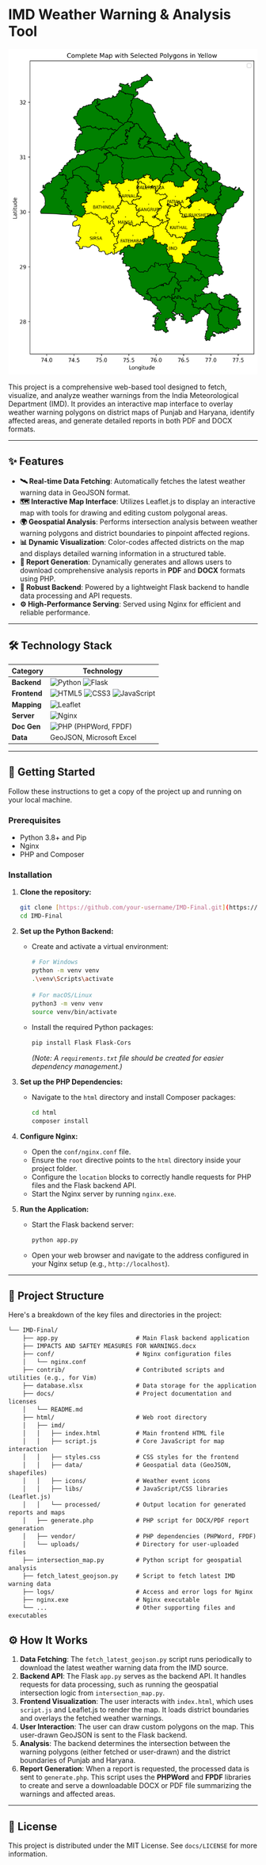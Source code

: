 # IMD Weather Warning & Analysis Tool

![IMD-Final-Map-Visualization](https://raw.githubusercontent.com/VeerVSR/IMD/master/IMD-Final/html/imd/complete_map.png)

This project is a comprehensive web-based tool designed to fetch, visualize, and analyze weather warnings from the India Meteorological Department (IMD). It provides an interactive map interface to overlay weather warning polygons on district maps of Punjab and Haryana, identify affected areas, and generate detailed reports in both PDF and DOCX formats.

---

## ✨ Features

* **🛰️ Real-time Data Fetching**: Automatically fetches the latest weather warning data in GeoJSON format.
* **🗺️ Interactive Map Interface**: Utilizes Leaflet.js to display an interactive map with tools for drawing and editing custom polygonal areas.
* **🌍 Geospatial Analysis**: Performs intersection analysis between weather warning polygons and district boundaries to pinpoint affected regions.
* **📊 Dynamic Visualization**: Color-codes affected districts on the map and displays detailed warning information in a structured table.
* **📄 Report Generation**: Dynamically generates and allows users to download comprehensive analysis reports in **PDF** and **DOCX** formats using PHP.
* **🚀 Robust Backend**: Powered by a lightweight Flask backend to handle data processing and API requests.
* **⚙️ High-Performance Serving**: Served using Nginx for efficient and reliable performance.

---

## 🛠️ Technology Stack

| Category      | Technology                                                                                                    |
|---------------|---------------------------------------------------------------------------------------------------------------|
| **Backend** | ![Python](https://img.shields.io/badge/Python-3776AB?style=for-the-badge&logo=python&logoColor=white) ![Flask](https://img.shields.io/badge/Flask-000000?style=for-the-badge&logo=flask&logoColor=white) |
| **Frontend** | ![HTML5](https://img.shields.io/badge/HTML5-E34F26?style=for-the-badge&logo=html5&logoColor=white) ![CSS3](https://img.shields.io/badge/CSS3-1572B6?style=for-the-badge&logo=css3&logoColor=white) ![JavaScript](https://img.shields.io/badge/JavaScript-F7DF1E?style=for-the-badge&logo=javascript&logoColor=black) |
| **Mapping** | ![Leaflet](https://img.shields.io/badge/Leaflet-199900?style=for-the-badge&logo=Leaflet&logoColor=white)         |
| **Server** | ![Nginx](https://img.shields.io/badge/Nginx-009639?style=for-the-badge&logo=nginx&logoColor=white)               |
| **Doc Gen** | ![PHP](https://img.shields.io/badge/PHP-777BB4?style=for-the-badge&logo=php&logoColor=white) (PHPWord, FPDF)       |
| **Data** | GeoJSON, Microsoft Excel                                                                                      |

---

## 🚀 Getting Started

Follow these instructions to get a copy of the project up and running on your local machine.

### Prerequisites

* Python 3.8+ and Pip
* Nginx
* PHP and Composer

### Installation

1.  **Clone the repository:**
    ```sh
    git clone [https://github.com/your-username/IMD-Final.git](https://github.com/your-username/IMD-Final.git)
    cd IMD-Final
    ```

2.  **Set up the Python Backend:**
    * Create and activate a virtual environment:
        ```sh
        # For Windows
        python -m venv venv
        .\venv\Scripts\activate

        # For macOS/Linux
        python3 -m venv venv
        source venv/bin/activate
        ```
    * Install the required Python packages:
        ```sh
        pip install Flask Flask-Cors
        ```
        *(Note: A `requirements.txt` file should be created for easier dependency management.)*

3.  **Set up the PHP Dependencies:**
    * Navigate to the `html` directory and install Composer packages:
        ```sh
        cd html
        composer install
        ```

4.  **Configure Nginx:**
    * Open the `conf/nginx.conf` file.
    * Ensure the `root` directive points to the `html` directory inside your project folder.
    * Configure the `location` blocks to correctly handle requests for PHP files and the Flask backend API.
    * Start the Nginx server by running `nginx.exe`.

5.  **Run the Application:**
    * Start the Flask backend server:
        ```sh
        python app.py
        ```
    * Open your web browser and navigate to the address configured in your Nginx setup (e.g., `http://localhost`).

---

## 📂 Project Structure

Here's a breakdown of the key files and directories in the project:
```text
└── IMD-Final/
    ├── app.py                      # Main Flask backend application
    ├── IMPACTS AND SAFTEY MEASURES FOR WARNINGS.docx
    ├── conf/                       # Nginx configuration files
    │   └── nginx.conf
    ├── contrib/                    # Contributed scripts and utilities (e.g., for Vim)
    ├── database.xlsx               # Data storage for the application
    ├── docs/                       # Project documentation and licenses
    │   └── README.md
    ├── html/                       # Web root directory
    │   ├── imd/
    │   │   ├── index.html          # Main frontend HTML file
    │   │   ├── script.js           # Core JavaScript for map interaction
    │   │   ├── styles.css          # CSS styles for the frontend
    │   │   ├── data/               # Geospatial data (GeoJSON, shapefiles)
    │   │   ├── icons/              # Weather event icons
    │   │   ├── libs/               # JavaScript/CSS libraries (Leaflet.js)
    │   │   └── processed/          # Output location for generated reports and maps
    │   ├── generate.php            # PHP script for DOCX/PDF report generation
    │   ├── vendor/                 # PHP dependencies (PHPWord, FPDF)
    │   └── uploads/                # Directory for user-uploaded files
    ├── intersection_map.py         # Python script for geospatial analysis
    ├── fetch_latest_geojson.py     # Script to fetch latest IMD warning data
    ├── logs/                       # Access and error logs for Nginx
    ├── nginx.exe                   # Nginx executable
    └── ...                         # Other supporting files and executables
```

## ⚙️ How It Works

1.  **Data Fetching**: The `fetch_latest_geojson.py` script runs periodically to download the latest weather warning data from the IMD source.
2.  **Backend API**: The Flask `app.py` serves as the backend API. It handles requests for data processing, such as running the geospatial intersection logic from `intersection_map.py`.
3.  **Frontend Visualization**: The user interacts with `index.html`, which uses `script.js` and Leaflet.js to render the map. It loads district boundaries and overlays the fetched weather warnings.
4.  **User Interaction**: The user can draw custom polygons on the map. This user-drawn GeoJSON is sent to the Flask backend.
5.  **Analysis**: The backend determines the intersection between the warning polygons (either fetched or user-drawn) and the district boundaries of Punjab and Haryana.
6.  **Report Generation**: When a report is requested, the processed data is sent to `generate.php`. This script uses the **PHPWord** and **FPDF** libraries to create and serve a downloadable DOCX or PDF file summarizing the warnings and affected areas.

---

## 📜 License

This project is distributed under the MIT License. See `docs/LICENSE` for more information.
